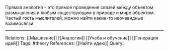 Прямая аналогия - это прямое проведение связей между объектом размышления и любым существующим в природе и мире объектом. Частый гость мыслителей, можно найти какие-то неочевидные взаимосвязи. 

___
Relations: [[Мышление]] [[Аналогия]] [[Учеба и обучение]] [[Генерация идей]]
Tags: #theory 
References: [[Найти идею]] 
Query: 